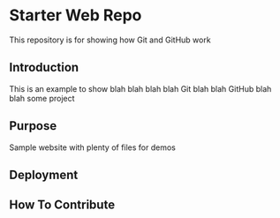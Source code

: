 # Starter Web Repo

This repository is for showing how Git and GitHub work

## Introduction

This is an example to show blah blah blah blah
Git blah blah GitHub blah blah some project

## Purpose

Sample website with plenty of files for demos

## Deployment

## How To Contribute

